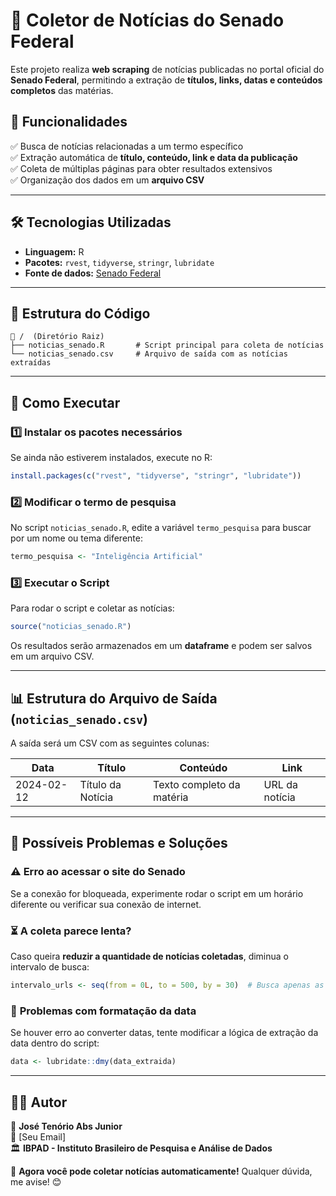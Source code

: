 # 📰 Coletor de Notícias do Senado Federal

Este projeto realiza **web scraping** de notícias publicadas no portal oficial do **Senado Federal**, permitindo a extração de **títulos, links, datas e conteúdos completos** das matérias.

## 📌 Funcionalidades

✅ Busca de notícias relacionadas a um termo específico  
✅ Extração automática de **título, conteúdo, link e data da publicação**  
✅ Coleta de múltiplas páginas para obter resultados extensivos  
✅ Organização dos dados em um **arquivo CSV**  

---

## 🛠 Tecnologias Utilizadas

- **Linguagem:** R  
- **Pacotes:** `rvest`, `tidyverse`, `stringr`, `lubridate`  
- **Fonte de dados:** [Senado Federal](https://www12.senado.leg.br/noticias/)  

---

## 📂 Estrutura do Código

```
📁 /  (Diretório Raiz)
├── noticias_senado.R       # Script principal para coleta de notícias
└── noticias_senado.csv     # Arquivo de saída com as notícias extraídas
```

---

## 🚀 Como Executar

### 1️⃣ **Instalar os pacotes necessários**

Se ainda não estiverem instalados, execute no R:

```r
install.packages(c("rvest", "tidyverse", "stringr", "lubridate"))
```

### 2️⃣ **Modificar o termo de pesquisa**

No script `noticias_senado.R`, edite a variável `termo_pesquisa` para buscar por um nome ou tema diferente:

```r
termo_pesquisa <- "Inteligência Artificial"
```

### 3️⃣ **Executar o Script**

Para rodar o script e coletar as notícias:

```r
source("noticias_senado.R")
```

Os resultados serão armazenados em um **dataframe** e podem ser salvos em um arquivo CSV.

---

## 📊 Estrutura do Arquivo de Saída (`noticias_senado.csv`)

A saída será um CSV com as seguintes colunas:

| Data | Título | Conteúdo | Link |
|------|--------|----------|------|
| 2024-02-12 | Título da Notícia | Texto completo da matéria | URL da notícia |

---

## 🛑 Possíveis Problemas e Soluções

### ⚠️ **Erro ao acessar o site do Senado**
Se a conexão for bloqueada, experimente rodar o script em um horário diferente ou verificar sua conexão de internet.

### ⏳ **A coleta parece lenta?**
Caso queira **reduzir a quantidade de notícias coletadas**, diminua o intervalo de busca:

```r
intervalo_urls <- seq(from = 0L, to = 500, by = 30)  # Busca apenas as primeiras 500 notícias
```

### 🔄 **Problemas com formatação da data**
Se houver erro ao converter datas, tente modificar a lógica de extração da data dentro do script:

```r
data <- lubridate::dmy(data_extraida)
```

---

## 👨‍💻 Autor

👤 **José Tenório Abs Junior**  
📧 [Seu Email]  
🏛 **IBPAD - Instituto Brasileiro de Pesquisa e Análise de Dados**  

🚀 **Agora você pode coletar notícias automaticamente!** Qualquer dúvida, me avise! 😊
